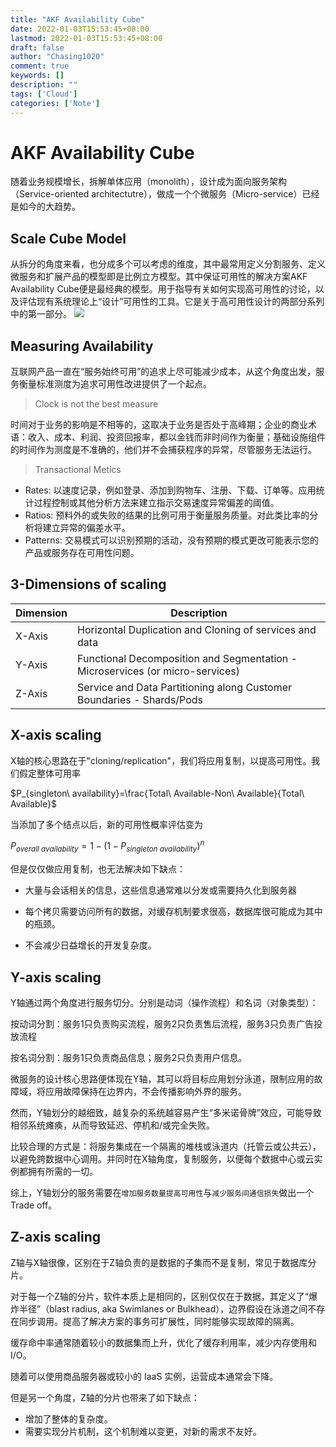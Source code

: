 ```yaml
---
title: "AKF Availability Cube"
date: 2022-01-03T15:53:45+08:00
lastmod: 2022-01-03T15:53:45+08:00
draft: false
author: "Chasing1020"
comment: true
keywords: []
description: ""
tags: ['Cloud']
categories: ['Note']
---
```


# AKF Availability Cube

随着业务规模增长，拆解单体应用（monolith），设计成为面向服务架构（Service-oriented architectutre），做成一个个微服务（Micro-service）已经是如今的大趋势。

## Scale Cube Model

从拆分的角度来看，也分成多个可以考虑的维度，其中最常用定义分割服务、定义微服务和扩展产品的模型即是比例立方模型。其中保证可用性的解决方案AKF Availability Cube便是最经典的模型。用于指导有关如何实现高可用性的讨论，以及评估现有系统理论上“设计”可用性的工具。它是关于高可用性设计的两部分系列中的第一部分。 ![](https://akfpartners.com/uploads/blog/Availability_Cube_draft.jpg)

## Measuring Availability

互联网产品一直在“服务始终可用”的追求上尽可能减少成本，从这个角度出发，服务衡量标准测度为追求可用性改进提供了一个起点。

>   Clock is not the best measure

时间对于业务的影响是不相等的，这取决于业务是否处于高峰期；企业的商业术语：收入、成本、利润、投资回报率，都以金钱而非时间作为衡量；基础设施组件的时间作为测度是不准确的，他们并不会捕获程序的异常，尽管服务无法运行。

>    Transactional Metics

-   Rates: 以速度记录，例如登录、添加到购物车、注册、下载、订单等。应用统计过程控制或其他分析方法来建立指示交易速度异常偏差的阈值。
-   Ratios: 预料外的或失败的结果的比例可用于衡量服务质量。对此类比率的分析将建立异常的偏差水平。
-   Patterns: 交易模式可以识别预期的活动，没有预期的模式更改可能表示您的产品或服务存在可用性问题。


## 3-Dimensions of scaling

|  Dimension    |  Description    | 
| ---- | ---- |
| X-Axis | Horizontal Duplication and Cloning of services and data |
| Y-Axis | Functional Decomposition and Segmentation - Microservices (or micro-services) |
| Z-Axis | Service and Data Partitioning along Customer Boundaries - Shards/Pods |


## X-axis scaling

X轴的核心思路在于"cloning/replication"，我们将应用复制，以提高可用性。我们假定整体可用率

$P_{singleton\ availability}=\frac{Total\ Available-Non\ Available}{Total\ Available}$

当添加了多个结点以后，新的可用性概率评估变为

$P_{overall\ availability}=1-(1-P_{singleton\ availability})^n$

但是仅仅做应用复制，也无法解决如下缺点：

-   大量与会话相关的信息，这些信息通常难以分发或需要持久化到服务器

-   每个拷贝需要访问所有的数据，对缓存机制要求很高，数据库很可能成为其中的瓶颈。
-   不会减少日益增长的开发复杂度。

## Y-axis scaling

Y轴通过两个角度进行服务切分。分别是动词（操作流程）和名词（对象类型）：

按动词分割：服务1只负责购买流程，服务2只负责售后流程，服务3只负责广告投放流程

按名词分割：服务1只负责商品信息；服务2只负责用户信息。

微服务的设计核心思路便体现在Y轴，其可以将目标应用划分泳道，限制应用的故障域，将应用故障保持在边界内，不会传播影响外界的服务。

然而，Y轴划分的越细致，越复杂的系统越容易产生“多米诺骨牌”效应，可能导致相邻系统瘫痪，从而导致延迟、停机和/或完全失败。

比较合理的方式是：将服务集成在一个隔离的堆栈或泳道内（托管云或公共云），以避免跨数据中心调用。并同时在X轴角度，复制服务，以便每个数据中心或云实例都拥有所需的一切。

综上，Y轴划分的服务需要在`增加服务数量提高可用性`与`减少服务间通信损失`做出一个Trade off。

## Z-axis scaling

Z轴与X轴很像，区别在于Z轴负责的是数据的子集而不是复制，常见于数据库分片。

对于每一个Z轴的分片，软件本质上是相同的，区别仅仅在于数据，其定义了“爆炸半径”（blast radius, aka Swimlanes or Bulkhead），边界假设在泳道之间不存在同步调用。提高了解决方案的事务可扩展性，同时能够实现故障的隔离。

缓存命中率通常随着较小的数据集而上升，优化了缓存利用率，减少内存使用和I/O。

随着可以使用商品服务器或较小的 IaaS 实例，运营成本通常会下降。

但是另一个角度，Z轴的分片也带来了如下缺点：

-   增加了整体的复杂度。
-   需要实现分片机制，这个机制难以变更，对新的需求不友好。











